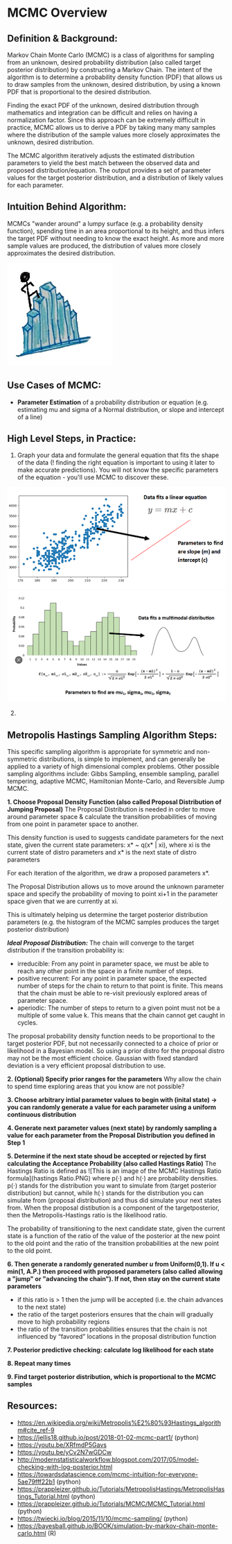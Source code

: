 # MCMC Overview

## Definition & Background:
Markov Chain Monte Carlo (MCMC) is a class of algorithms for sampling from an unknown, desired probability distribution (also called target posterior distribution) by constructing a Markov Chain. The intent of the algorithm is to determine a probability density function (PDF) that allows us to draw samples from the unknown, desired distribution, by using a known PDF that is proportional to the desired distribution.

Finding the exact PDF of the unknown, desired distribution through mathematics and integration can be difficult and relies on having a normalization factor. Since this approach can be extremely difficult in practice, MCMC allows us to derive a PDF by taking many many samples where the distribution of the sample values more closely approximates the unknown, desired distribution.

The MCMC algorithm iteratively adjusts the estimated distribution parameters to yield the best match between the observed data and proposed distribution/equation. The output provides a set of parameter values for the target posterior distribution, and a distribution of likely values for each parameter.

## Intuition Behind Algorithm:
MCMCs "wander around" a lumpy surface (e.g. a probability density function), spending time in an area proportional to its height, and thus infers the target PDF without needing to know the exact height. As more and more sample values are produced, the distribution of values more closely approximates the desired distribution.

![This is an image of a person "wandering around" a lumpy surface (e.g. a probability density function)](mcmc_graphic.jpg)

## Use Cases of MCMC:
- **Parameter Estimation** of a probability distribution or equation (e.g. estimating mu and sigma of a Normal distribution, or slope and intercept of a line)

## High Level Steps, in Practice:
1. Graph your data and formulate the general equation that fits the shape of the data (! finding the right equation is important to using it later to make accurate predictions). You will not know the specific parameters of the equation - you'll use MCMC to discover these.

![This is an image of a scatter plot with a linear trend](linear_ex.PNG)
![This is an image of a distribution plot with a bimodal bell curve shape](multimodal_ex.PNG)

2. 



## Metropolis Hastings Sampling Algorithm Steps:
This specific sampling algorithm is appropriate for symmetric and non-symmetric distributions, is simple to implement, and can generally be applied to a variety of high dimensional complex problems. Other possible sampling algorithms include: Gibbs Sampling, ensemble sampling, parallel tempering, adaptive MCMC, Hamiltonian Monte-Carlo, and Reversible Jump MCMC. 

**1. Choose Proposal Density Function (also called Proposal Distribution of Jumping Proposal)**
The Proposal Distribution is needed in order to move around parameter space & calculate the transition probabilities of moving from one point in parameter space to another. 

This density function is used to suggests candidate parameters for the next state, given the current state parameters:
x* ~ q(x* | xi),
where xi is the current state of distro parameters and x* is the next state of distro parameters

For each iteration of the algorithm, we draw a proposed parameters x*.

The Proposal Distribution allows us to move around the unknown parameter space and specify the probability of moving to point xi+1 in the parameter space given that we are currently at xi.

This is ultimately helping us determine the target posterior distribution parameters (e.g. the histogram of the MCMC samples produces the target posterior distribution)

***Ideal Proposal Distribution:***
The chain will converge to the target distribution if the transition probability is:
- irreducible: From any point in parameter space, we must be able to reach any other point in the space in a finite number of steps.
- positive recurrent: For any point in parameter space, the expected number of steps for the chain to return to that point is finite. This means that the chain must be able to re-visit previously explored areas of parameter space.
- aperiodic: The number of steps to return to a given point must not be a multiple of some value k. This means that the chain cannot get caught in cycles.

The proposal probability density function needs to be proportional to the target posterior PDF, but not necessarily connected to a choice of prior or likelihood in a Bayesian model. So using a prior distro for the proposal distro may not be the most efficient choice. Gaussian with fixed standard deviation is a very efficient proposal distribution to use.


**2. (Optional) Specify prior ranges for the parameters**
Why allow the chain to spend time exploring areas that you know are not possible?


**3. Choose arbitrary intial parameter values to begin with (inital state) -> you can randomly generate a value for each parameter using a uniform continuous distribution**

**4. Generate next parameter values (next state) by randomly sampling a value for each parameter from the Proposal Distribution you defined in Step 1**

**5. Determine if the next state shoud be accepted or rejected by first calculating the  Acceptance Probability (also called Hastings Ratio)**
The Hastings Ratio is defined as 
![This is an image of the MCMC Hastings Ratio formula](hastings Ratio.PNG)
where p(⋅) and h(⋅) are probability densities. p(⋅) stands for the distribution you want to simulate from (target posterior distribution) but cannot, while h(⋅) stands for the distribution you can simulate from (proposal distribution) and thus did simulate your next states from.
When the proposal distibution is a component of the targetposterior, then the Metropolis-Hastings ratio is the likelihood ratio.


The probability of transitioning to the next candidate state, given the current state is a function of the ratio of the value of the posterior at the new point to the old point and the ratio of the transition probabilities at the new point to the old point.

**6. Then generate a randomly generated number *u* from Uniform(0,1). If u < min(1, A.P.) then proceed with proposed parameters (also called allowing a "jump" or "advancing the chain"). If not, then stay on the current state parameters**
- if this ratio is > 1 then the jump will be accepted (i.e. the chain advances to the next state)
- the ratio of the target posteriors ensures that the chain will gradually move to high probability regions
- the ratio of the transition probabilities ensures that the chain is not influenced by “favored” locations in the proposal distribution function


**7. Posterior predictive checking: calculate log likelihood for each state**

**8. Repeat many times**

**9. Find target posterior distribution, which is proportional to the MCMC samples**


## Resources:
- https://en.wikipedia.org/wiki/Metropolis%E2%80%93Hastings_algorithm#cite_ref-9
- https://jellis18.github.io/post/2018-01-02-mcmc-part1/ (python)
- https://youtu.be/XRfmdP5Gavs
- https://youtu.be/yCv2N7wGDCw
- http://modernstatisticalworkflow.blogspot.com/2017/05/model-checking-with-log-posterior.html
- https://towardsdatascience.com/mcmc-intuition-for-everyone-5ae79fff22b1 (python)
- https://prappleizer.github.io/Tutorials/MetropolisHastings/MetropolisHastings_Tutorial.html (python)
- https://prappleizer.github.io/Tutorials/MCMC/MCMC_Tutorial.html (python)
- https://twiecki.io/blog/2015/11/10/mcmc-sampling/ (python)
- https://bayesball.github.io/BOOK/simulation-by-markov-chain-monte-carlo.html (R)
